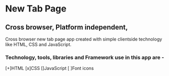 # New Tab Page
## Cross browser, Platform independent,
Cross browser new tab page app created with simple clientside technology like HTML, CSS and JavaScript. 

### Technology, tools, libraries and Framework use in this app are -
[+]HTML
[x]CSS
[]JavaScript
[ ]Font icons
